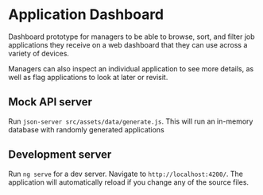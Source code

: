 # Application Dashboard

Dashboard prototype for managers to be able to browse, sort, and filter job applications they receive on a web dashboard that they can use across a variety of devices.

Managers can also inspect an individual application to see more details, as well as flag applications to look at later or revisit.

## Mock API server

Run `json-server src/assets/data/generate.js`. This will run an in-memory database with randomly generated applications
## Development server

Run `ng serve` for a dev server. Navigate to `http://localhost:4200/`. The application will automatically reload if you change any of the source files.
